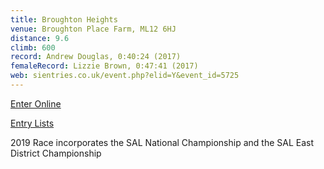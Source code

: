 ```yaml
---
title: Broughton Heights
venue: Broughton Place Farm, ML12 6HJ
distance: 9.6
climb: 600
record: Andrew Douglas, 0:40:24 (2017)
femaleRecord: Lizzie Brown, 0:47:41 (2017)
web: sientries.co.uk/event.php?elid=Y&event_id=5725
---
```

[Enter Online](https://www.sientries.co.uk/event.php?event_id=5725 "Click here to enter this event")

[Entry Lists](https://www.sientries.co.uk/list.php?event_id=5725 "Click here to view the entry list")

2019 Race incorporates the SAL National Championship and the SAL East District Championship
